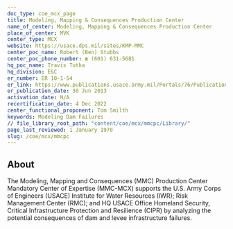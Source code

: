 ```yaml
---
doc_type: coe_mcx_page
title: Modeling, Mapping & Consequences Production Center
name_of_center: Modeling, Mapping & Consequences Production Center
place_of_center: MVK
center_type: MCX
website: https://usace.dps.mil/sites/KMP-MMC
center_poc_name: Robert (Ben) Stubbs
center_poc_phone_number: ☎ (601) 631-5681
hq_poc_name: Travis Tutka
hq_division: E&C
er_number: ER 10-1-54
er_link: https://www.publications.usace.army.mil/Portals/76/Publications/EngineerRegulations/ER_10-1-54.pdf?ver=jfo8T2wlscv3szoHOpvoBQ%3d%3d
er_publication_date: 30 Jun 2013
activation_date: N/A
recertification_date: 4 Dec 2022
center_functional_proponent: Tom Smilth
keywords: Modeling Dam Failures
// file_library_root_path: "content/coe/mcx/mmcpc/Library/"
page_last_reviewed: 1 January 1970
slug: /coe/mcx/mmcpc
---
```


## About

The Modeling, Mapping and Consequences (MMC) Production Center Mandatory Center of Expertise (MMC-MCX) supports the U.S. Army Corps of Engineers (USACE) Institute for Water Resources (IWR); Risk Management Center (RMC); and HQ USACE Office Homeland Security, Critical Infrastructure Protection and Resilience (CIPR) by analyzing the potential consequences of dam and levee infrastructure failures.

